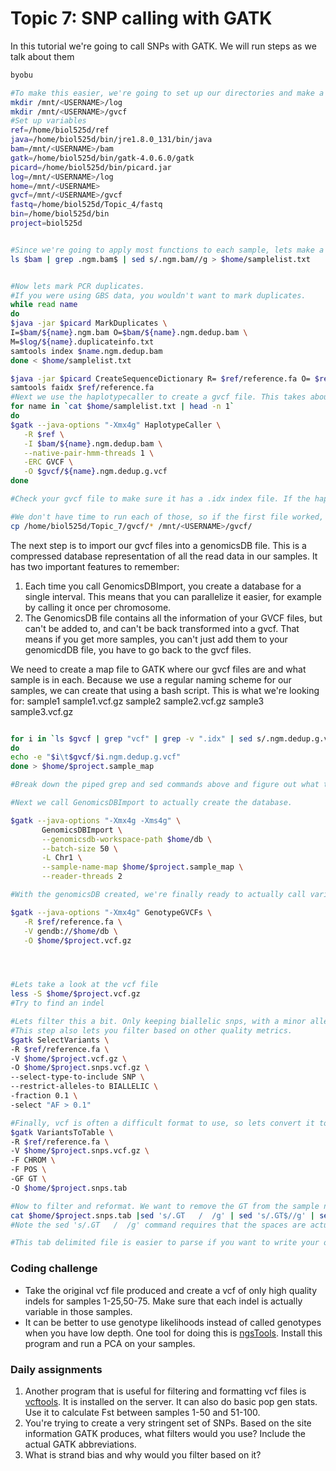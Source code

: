 # Topic 7: SNP calling with GATK
In this tutorial we're going to call SNPs with GATK. We will run steps as we talk about them 
```bash
byobu

#To make this easier, we're going to set up our directories and make a bunch of variables with paths to programs we're going to use and directories we want to make files in. 
mkdir /mnt/<USERNAME>/log
mkdir /mnt/<USERNAME>/gvcf
#Set up variables
ref=/home/biol525d/ref
java=/home/biol525d/bin/jre1.8.0_131/bin/java
bam=/mnt/<USERNAME>/bam
gatk=/home/biol525d/bin/gatk-4.0.6.0/gatk
picard=/home/biol525d/bin/picard.jar
log=/mnt/<USERNAME>/log
home=/mnt/<USERNAME>
gvcf=/mnt/<USERNAME>/gvcf
fastq=/home/biol525d/Topic_4/fastq
bin=/home/biol525d/bin
project=biol525d


#Since we're going to apply most functions to each sample, lets make a list of samplenames
ls $bam | grep .ngm.bam$ | sed s/.ngm.bam//g > $home/samplelist.txt


#Now lets mark PCR duplicates. 
#If you were using GBS data, you wouldn't want to mark duplicates.
while read name 
do 
$java -jar $picard MarkDuplicates \
I=$bam/${name}.ngm.bam O=$bam/${name}.ngm.dedup.bam \
M=$log/${name}.duplicateinfo.txt
samtools index $name.ngm.dedup.bam
done < $home/samplelist.txt

$java -jar $picard CreateSequenceDictionary R= $ref/reference.fa O= $ref/reference.dict
samtools faidx $ref/reference.fa 
#Next we use the haplotypecaller to create a gvcf file. This takes about 20 minutes per sample, so for right now we're only going to run it on one sample. 
for name in `cat $home/samplelist.txt | head -n 1`
do 
$gatk --java-options "-Xmx4g" HaplotypeCaller \
   -R $ref \
   -I $bam/${name}.ngm.dedup.bam \
   --native-pair-hmm-threads 1 \
   -ERC GVCF \
   -O $gvcf/${name}.ngm.dedup.g.vcf
done 

#Check your gvcf file to make sure it has a .idx index file. If the haplotypecaller crashes, it will produce a truncated gvcf file that will eventually crash the genotypegvcf step. Note that if you give genotypegvcf a truncated file without a idx file, it will produce an idx file itself, but it still won't work. 

#We don't have time to run each of those, so if the first file worked, copy the completed gvcf files into your directory.
cp /home/biol525d/Topic_7/gvcf/* /mnt/<USERNAME>/gvcf/

```

The next step is to import our gvcf files into a genomicsDB file. This is a compressed database representation of all the read data in our samples. It has two important features to remember:
1) Each time you call GenomicsDBImport, you create a database for a single interval. This means that you can parallelize it easier, for example by calling it once per chromosome.
2) The GenomicsDB file contains all the information of your GVCF files, but can't be added to, and can't be back transformed into a gvcf. That means if you get more samples, you can't just add them to your genomicdDB file, you have to go back to the gvcf files.


We need to create a map file to GATK where our gvcf files are and what sample is in each. Because we use a regular naming scheme for our samples, we can create that using a bash script.
This is what we're looking for:
sample1      sample1.vcf.gz
sample2      sample2.vcf.gz
sample3      sample3.vcf.gz

```bash

for i in `ls $gvcf | grep "vcf" | grep -v ".idx" | sed s/.ngm.dedup.g.vcf//g`
do
echo -e "$i\t$gvcf/$i.ngm.dedup.g.vcf"
done > $home/$project.sample_map

#Break down the piped grep and sed commands above and figure out what they do. Try removing one part and see what you.

#Next we call GenomicsDBImport to actually create the database.

$gatk --java-options "-Xmx4g -Xms4g" \
       GenomicsDBImport \
       --genomicsdb-workspace-path $home/db \
       --batch-size 50 \
       -L Chr1 \
       --sample-name-map $home/$project.sample_map \
       --reader-threads 2

#With the genomicsDB created, we're finally ready to actually call variants and output a vcf

$gatk --java-options "-Xmx4g" GenotypeGVCFs \
   -R $ref/reference.fa \
   -V gendb://$home/db \
   -O $home/$project.vcf.gz




#Lets take a look at the vcf file
less -S $home/$project.vcf.gz
#Try to find an indel 

#Lets filter this a bit. Only keeping biallelic snps, with a minor allele frequency > 10%. Also, sometimes you'll want to work will less SNPs than your full dataset, so lets subset to a random 10% of the total sites. 
#This step also lets you filter based on other quality metrics.
$gatk SelectVariants \
-R $ref/reference.fa \
-V $home/$project.vcf.gz \
-O $home/$project.snps.vcf.gz \
--select-type-to-include SNP \
--restrict-alleles-to BIALLELIC \
-fraction 0.1 \
-select "AF > 0.1" 

#Finally, vcf is often a difficult format to use, so lets convert it to a flat tab-separated format.
$gatk VariantsToTable \
-R $ref/reference.fa \
-V $home/$project.snps.vcf.gz \
-F CHROM \
-F POS \
-GF GT \
-O $home/$project.snps.tab

#Now to filter and reformat. We want to remove the GT from the sample name, and also remove lines with *, which indicate deletions.
cat $home/$project.snps.tab |sed 's/.GT   /  /g' | sed 's/.GT$//g' | sed 's|/||g' | sed 's/\.\./NN/g' | grep -v '*' > $home/$project.snps.formatted.tab
#Note the sed 's/.GT   /  /g' command requires that the spaces are actually tabs. When copying and pasting, they are often substituted for spaces. To put an actual tab in the command, press ctrl-v, tab. 

#This tab delimited file is easier to parse if you want to write your own scripts.

```
### Coding challenge
* Take the original vcf file produced and create a vcf of only high quality indels for samples 1-25,50-75. Make sure that each indel is actually variable in those samples.
* It can be better to use genotype likelihoods instead of called genotypes when you have low depth. One tool for doing this is [ngsTools](https://github.com/mfumagalli/ngsTools#ngscovar). Install this program and run a PCA on your samples.

### Daily assignments
1. Another program that is useful for filtering and formatting vcf files is [vcftools](https://vcftools.github.io/index.html). It is installed on the server. It can also do basic pop gen stats. Use it to calculate Fst between samples 1-50 and 51-100.
2. You're trying to create a very stringent set of SNPs. Based on the site information GATK produces, what filters would you use? Include the actual GATK abbreviations.
3. What is strand bias and why would you filter based on it?
